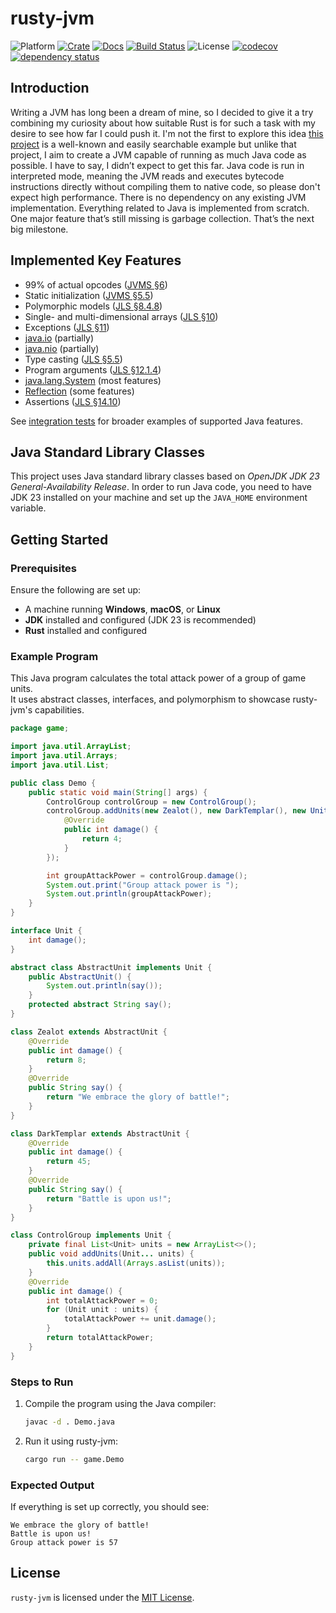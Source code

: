 # rusty-jvm
![Platform][platforms-image]
[![Crate][crate-image]][crate-link]
[![Docs][docs-image]][docs-link]
[![Build Status][ci-image]][ci-link]
![License][license-image]
[![codecov][code-cov-image]][code-cov-link]
[![dependency status][dep-status-image]][dep-status-link]

## Introduction

Writing a JVM has long been a dream of mine, so I decided to give it a try combining my curiosity about how suitable Rust is for such a task with my desire to see how far I could push it.
I'm not the first to explore this idea [this project][rjvm-articles] is a well-known and easily searchable example but unlike that project, I aim to create a JVM capable of running as much Java code as possible.
I have to say, I didn’t expect to get this far.
Java code is run in interpreted mode, meaning the JVM reads and executes bytecode instructions directly without compiling them to native code, so please don't expect high performance.
There is no dependency on any existing JVM implementation. Everything related to Java is implemented from scratch.
One major feature that’s still missing is garbage collection. That’s the next big milestone.

## Implemented Key Features

- 99% of actual opcodes ([JVMS §6][jvms-6])
- Static initialization ([JVMS §5.5][jvms-5.5])
- Polymorphic models ([JLS §8.4.8][jls-8.4.8])
- Single- and multi-dimensional arrays ([JLS §10][jls-10])
- Exceptions ([JLS §11][jls-11])
- [java.io][java.io-api] (partially)
- [java.nio][java.nio-api] (partially)
- Type casting ([JLS §5.5][jls-5.5])
- Program arguments ([JLS §12.1.4][jls-12.1.4])
- [java.lang.System][java.lang.system-api] (most features)
- [Reflection][java.lang.reflect-api] (some features)
- Assertions ([JLS §14.10][jls-14.10])

See [integration tests](tests/test_data) for broader examples of supported Java features.

## Java Standard Library Classes

This project uses Java standard library classes based on *OpenJDK JDK 23 General-Availability Release*.
In order to run Java code, you need to have JDK 23 installed on your machine and set up the `JAVA_HOME` environment variable.

## Getting Started

### Prerequisites

Ensure the following are set up:

- A machine running **Windows**, **macOS**, or **Linux**
- **JDK** installed and configured (JDK 23 is recommended)
- **Rust** installed and configured

### Example Program

This Java program calculates the total attack power of a group of game units.  
It uses abstract classes, interfaces, and polymorphism to showcase rusty-jvm's capabilities.

```java
package game;

import java.util.ArrayList;
import java.util.Arrays;
import java.util.List;

public class Demo {
    public static void main(String[] args) {
        ControlGroup controlGroup = new ControlGroup();
        controlGroup.addUnits(new Zealot(), new DarkTemplar(), new Unit() {
            @Override
            public int damage() {
                return 4;
            }
        });

        int groupAttackPower = controlGroup.damage();
        System.out.print("Group attack power is ");
        System.out.println(groupAttackPower);
    }
}

interface Unit {
    int damage();
}

abstract class AbstractUnit implements Unit {
    public AbstractUnit() {
        System.out.println(say());
    }
    protected abstract String say();
}

class Zealot extends AbstractUnit {
    @Override
    public int damage() {
        return 8;
    }
    @Override
    public String say() {
        return "We embrace the glory of battle!";
    }
}

class DarkTemplar extends AbstractUnit {
    @Override
    public int damage() {
        return 45;
    }
    @Override
    public String say() {
        return "Battle is upon us!";
    }
}

class ControlGroup implements Unit {
    private final List<Unit> units = new ArrayList<>();
    public void addUnits(Unit... units) {
        this.units.addAll(Arrays.asList(units));
    }
    @Override
    public int damage() {
        int totalAttackPower = 0;
        for (Unit unit : units) {
            totalAttackPower += unit.damage();
        }
        return totalAttackPower;
    }
}
```

### Steps to Run

1. Compile the program using the Java compiler:
   ```sh
   javac -d . Demo.java
   ```

2. Run it using rusty-jvm:
   ```sh
   cargo run -- game.Demo
   ```

### Expected Output

If everything is set up correctly, you should see:

```
We embrace the glory of battle!
Battle is upon us!
Group attack power is 57
```

## License
`rusty-jvm` is licensed under the [MIT License](LICENSE).

[//]: # (links)
[platforms-image]: https://img.shields.io/badge/platforms-linux%20%7C%20macos%20%7C%20windows-blue
[crate-image]: https://img.shields.io/crates/v/rusty-jvm.svg
[crate-link]: https://crates.io/crates/rusty-jvm
[docs-image]: https://docs.rs/rusty-jvm/badge.svg
[docs-link]: https://docs.rs/rusty-jvm
[ci-image]: https://github.com/hextriclosan/rusty-jvm/actions/workflows/rust.yml/badge.svg
[ci-link]: https://github.com/hextriclosan/rusty-jvm/actions
[license-image]: https://img.shields.io/github/license/hextriclosan/rusty-jvm
[code-cov-image]: https://codecov.io/gh/hextriclosan/rusty-jvm/branch/main/graph/badge.svg
[code-cov-link]: https://codecov.io/gh/hextriclosan/rusty-jvm
[dep-status-image]: https://deps.rs/repo/github/hextriclosan/rusty-jvm/status.svg
[dep-status-link]: https://deps.rs/repo/github/hextriclosan/rusty-jvm

[rjvm-articles]: https://andreabergia.com/series/writing-a-jvm-in-rust/

[jvms-5.5]: https://docs.oracle.com/javase/specs/jvms/se23/html/jvms-5.html#jvms-5.5
[jvms-6]: https://docs.oracle.com/javase/specs/jvms/se23/html/jvms-6.html
[jls-5.5]: https://docs.oracle.com/javase/specs/jls/se23/html/jls-5.html#jls-5.5
[jls-8.4.8]: https://docs.oracle.com/javase/specs/jls/se23/html/jls-8.html#jls-8.4.8
[jls-10]: https://docs.oracle.com/javase/specs/jls/se23/html/jls-10.html
[jls-11]: https://docs.oracle.com/javase/specs/jls/se23/html/jls-11.html
[jls-12.1.4]: https://docs.oracle.com/javase/specs/jls/se23/html/jls-12.html#jls-12.1.4
[jls-14.10]: https://docs.oracle.com/javase/specs/jls/se23/html/jls-14.html#jls-14.10
[java.io-api]: https://docs.oracle.com/en/java/javase/23/docs/api/java.base/java/io/package-summary.html
[java.nio-api]: https://docs.oracle.com/en/java/javase/23/docs/api/java.base/java/nio/package-summary.html
[java.lang.system-api]: https://docs.oracle.com/en/java/javase/23/docs/api/java.base/java/lang/System.html
[java.lang.reflect-api]: https://docs.oracle.com/en/java/javase/23/docs/api/java.base/java/lang/reflect/package-summary.html
